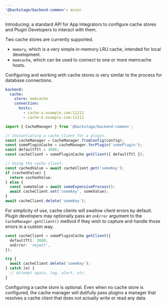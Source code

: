 ```yaml
---
'@backstage/backend-common': minor
---
```


Introducing: a standard API for App Integrators to configure cache stores and Plugin Developers to interact with them.

Two cache stores are currently supported.

- `memory`, which is a very simple in-memory LRU cache, intended for local development.
- `memcache`, which can be used to connect to one or more memcache hosts.

Configuring and working with cache stores is very similar to the process for database connections.

```yaml
backend:
  cache:
    store: memcache
    connection:
      hosts:
        - cache-a.example.com:11211
        - cache-b.example.com:11211
```

```typescript
import { CacheManager } from '@backstage/backend-common';

// Instantiating a cache client for a plugin.
const cacheManager = CacheManager.fromConfig(config);
const somePluginCache = cacheManager.forPlugin('somePlugin');
const defaultTtl = 3600;
const cacheClient = somePluginCache.getClient({ defaultTtl });

// Using the cache client:
const cachedValue = await cacheClient.get('someKey');
if (cachedValue) {
  return cachedValue;
} else {
  const someValue = await someExpensiveProcess();
  await cacheClient.set('someKey', someValue);
}
await cacheClient.delete('someKey');
```

For simplicity of use, cache clients will swallow client errors by default. Plugin developers may optionally pass an `onError` argument to the `CacheManager.getClient()` method if they wish to capture and handle those errors in a custom way.

```typescript
const cacheClient = somePluginCache.getClient({
  defaultTtl: 3600,
  onError: 'reject',
});

try {
  await cacheClient.delete('someKey');
} catch (e) {
  // Attempt again, log, alert, etc.
}
```

Configuring a cache store is optional. Even when no cache store is configured, the cache manager will dutifully pass plugins a manager that resolves a cache client that does not actually write or read any data.
